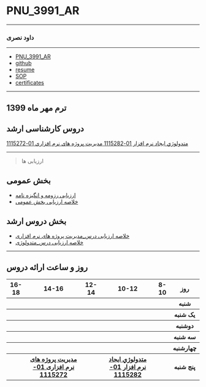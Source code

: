# PNU_3991_AR
----------
### داود نصری 

---
+ [PNU_3991_AR](https://davoodnasri33.github.io/PNU_3991_AR/)
+ [github](https://github.com/davoodnasri33)
+ [resume](https://davoodnasri33.github.io/davoodResume/)
+ [SOP](https://davoodnasri33.github.io/sop/)
+ [certificates](https://github.com/davoodnasri33/certificates)


-------------------
## ترم مهر ماه 1399

## دروس کارشناسی ارشد

[ متدولوژي ايجاد نرم افزار 01-1115282 ](https://github.com/AliRazavi-edu/PNU_3991/tree/master/_MSc/SoftwareDevelopmentMethodologies#TOC)
[ مدیریت پروژه های نرم افزاری 01-1115272 ](https://github.com/AliRazavi-edu/PNU_3991/tree/master/_MSc/SoftwareProjectManagement#TOC)


------------------
> ارزیابی ها

##  بخش عمومی
- [ارزیابی رزومه و انگیزه نامه](https://github.com/davoodnasri33/PNU_3991_AR/blob/main/%D8%A7%D8%B1%D8%B2%DB%8C%D8%A7%D8%A8%DB%8C%20%D8%B9%D9%85%D9%88%D9%85%DB%8C/DN_CV_CheckList_AR_3991.docx)
- [خلاصه ارزیابی بخش عمومی]()

##  بخش دروس ارشد
- [خلاصه ارزیابی درس_مدیریت پروژه های نرم افزاری]()
- [خلاصه ارزیابی درس_متدولوژی]()

-----------------


## روز و ساعت ارائه دروس

<table style="width:100%">
  <tr>
    <th >16-18</th>
    <th >14-16</th>
    <th >12-14</th>
    <th>10-12</th>
    <th>8-10</th>
    <th>روز</th>
  </tr>
  <tr>
    <th ></th>
    <th ></th>
    <th ></th>
    <th></th>
    <th></th>
    <th>شنبه</th>
  </tr>
   <tr>
    <th ></th>
    <th ></th>
    <th></th>
    <th></th>
    <th ></th>
    <th>یک شنبه</th>
  </tr>
   <tr>
     <th></th>
     <th ></th>
     <th></th>
     <th></th>
    <th ></th>   
    <th>دوشنبه</th>
  </tr>
   <tr>
    <th ></th>
    <th ></th>
    <th></th>
    <th></th>
    <th></th>
    <th>سه شنبه</th>
  </tr>
   <tr>
    <th ></th>
    <th ></th>
    <th></th>
    <th></th>
     <th></th>
    <th>چهارشنبه</th>
  </tr>
   <tr>
    <th ></th>
     <th ><a  href="https://github.com/AliRazavi-edu/PNU_3991/tree/master/_MSc/SoftwareProjectManagement#TOC">مدیریت پروژه های نرم افزاری 01-1115272</a></th>
     <th ></th>
     <th><a  href="https://github.com/AliRazavi-edu/PNU_3991/tree/master/_MSc/SoftwareDevelopmentMethodologies#TOC">متدولوژي ايجاد نرم افزار 01-1115282</a></th>
    <th></th>
    <th> پنج شنبه</th>
  </tr>
</table>

